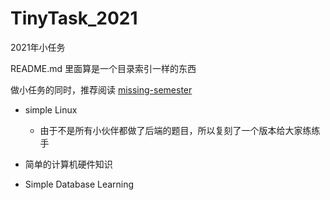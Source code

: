 # TinyTask_2021
2021年小任务

README.md 里面算是一个目录索引一样的东西

做小任务的同时，推荐阅读 [missing-semester](https://missing-semester-cn.github.io/)

- simple Linux
    - 由于不是所有小伙伴都做了后端的题目，所以复刻了一个版本给大家练练手

- 简单的计算机硬件知识

- Simple Database Learning
